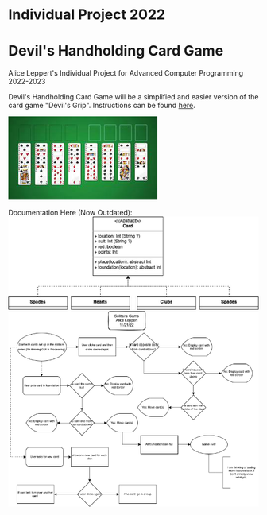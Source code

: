 # Individual Project 2022
# Devil's Handholding Card Game

Alice Leppert's Individual Project for Advanced Computer Programming
2022-2023  

Devil's Handholding Card Game will be a simplified and easier version of the card game "Devil's Grip". Instructions can be found [here](https://bicyclecards.com/how-to-play/devils-grip/).

![Placeholder Image](https://github.com/Aeleppert/IndividualProject/blob/main/images/download.jpeg)
  
Documentation Here (Now Outdated):  
![Placeholder Image](https://github.com/Aeleppert/IndividualProject/blob/main/images/Solitaire%20Class%20diagram%20(1).jpg)
![Placeholder Image](https://github.com/Aeleppert/IndividualProject/blob/main/images/SolitareFlow1.drawio.png)
